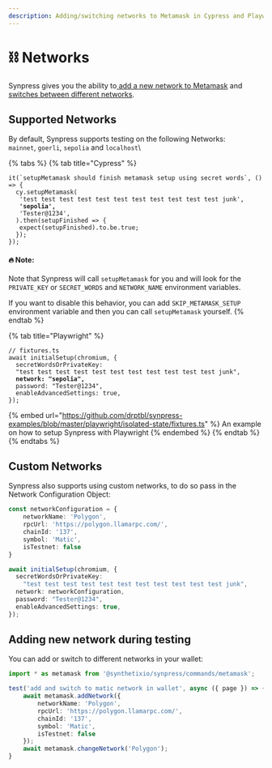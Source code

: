 ```yaml
---
description: Adding/switching networks to Metamask in Cypress and Playwright.
---
```


# ⛓ Networks

Synpress gives you the ability to[ add a new network to Metamask](synpress-api.md#add-metamask-network) and [switches between different networks](synpress-api.md#change-metamask-network).

## Supported Networks

By default, Synpress supports testing on the following Networks:\
`mainnet`, `goerli`, `sepolia` and `localhost`\


{% tabs %}
{% tab title="Cypress" %}
<pre class="language-typescript"><code class="lang-typescript">it(`setupMetamask should finish metamask setup using secret words`, () => {
  cy.setupMetamask(
   'test test test test test test test test test test test junk',
<strong>   'sepolia',
</strong>   'Tester@1234',
  ).then(setupFinished => {
   expect(setupFinished).to.be.true;
  });
});
</code></pre>

#### :fire: Note:&#x20;

Note that Synpress will call `setupMetamask` for you and will look for the `PRIVATE_KEY` or `SECRET_WORDS` and `NETWORK_NAME` environment variables.&#x20;

If you want to disable this behavior, you can  add `SKIP_METAMASK_SETUP` environment variable and then you can call `setupMetamask` yourself.&#x20;
{% endtab %}

{% tab title="Playwright" %}
<pre class="language-typescript"><code class="lang-typescript">// fixtures.ts
await initialSetup(chromium, {
  secretWordsOrPrivateKey:
  "test test test test test test test test test test test junk",
<strong>  network: "sepolia",
</strong>  password: "Tester@1234",
  enableAdvancedSettings: true,
});
</code></pre>

{% embed url="https://github.com/drptbl/synpress-examples/blob/master/playwright/isolated-state/fixtures.ts" %}
An example on how to setup Synpress with Playwright
{% endembed %}
{% endtab %}
{% endtabs %}

## Custom Networks

Synpress also supports using custom networks, to do so pass in the Network Configuration Object:

```typescript
const networkConfiguration = {
    networkName: 'Polygon',
    rpcUrl: 'https://polygon.llamarpc.com/',
    chainId: '137',
    symbol: 'Matic',
    isTestnet: false
}

await initialSetup(chromium, {
  secretWordsOrPrivateKey:
    "test test test test test test test test test test test junk", 
  network: networkConfiguration,
  password: "Tester@1234",
  enableAdvancedSettings: true,
});
```

## Adding new network during testing

You can add or switch to different networks in your wallet:

```typescript
import * as metamask from '@synthetixio/synpress/commands/metamask';

test('add and switch to matic network in wallet', async ({ page }) => {
    await metamask.addNetwork({
        networkName: 'Polygon',
        rpcUrl: 'https://polygon.llamarpc.com/',
        chainId: '137',
        symbol: 'Matic',
        isTestnet: false
    });
    await metamask.changeNetwork('Polygon');
}
```
